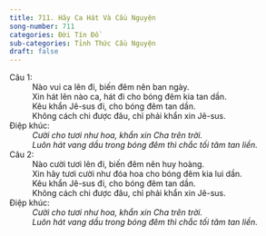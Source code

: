 ```yaml
---
title: 711. Hãy Ca Hát Và Cầu Nguyện
song-number: 711
categories: Đời Tín Đồ
sub-categories: Tỉnh Thức Cầu Nguyện
draft: false
---
```

<dl><dt>Câu 1:</dt><dd data-verse="1">Nào vui ca lên đi, biến đêm nên ban ngày. <br/>Xin hát lên nào ca, hát đi cho bóng đêm kia tan dần. <br/>Kêu khẩn Jê-sus đi, cho bóng đêm tan dần. <br/>Không cách chi được đâu, chỉ phải khẩn xin Jê-sus. </dd><dt>Điệp khúc:</dt><dd data-chorus="1"><em>Cười cho tươi như hoa, khẩn xin Cha trên trời. <br/>Luôn hát vang dầu trong bóng đêm thì chắc tối tăm tan liền. </em></dd><dt>Câu 2:</dt><dd data-verse="2">Nào cười tươi lên đi, biến đêm nên huy hoàng. <br/>Xin hãy tươi cười như đóa hoa cho bóng đêm kia lui dần. <br/>Kêu khẩn Jê-sus đi, cho bóng đêm tan dần. <br/>Không cách chi được đâu, chỉ phải khẩn xin Jê-sus. </dd><dt>Điệp khúc:</dt><dd data-chorus="1"><em>Cười cho tươi như hoa, khẩn xin Cha trên trời. <br/>Luôn hát vang dầu trong bóng đêm thì chắc tối tăm tan liền. </em></dd></dl>